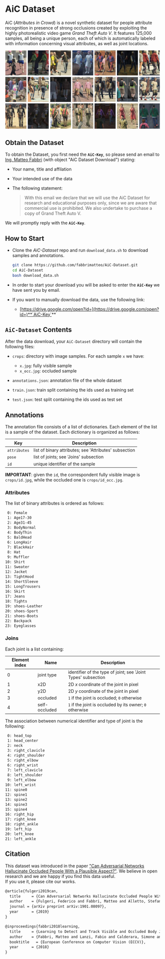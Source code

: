 # AiC Dataset

AiC (_Attributes in Crowd_) is a novel synthetic dataset for people attribute recognition in presence of strong occlusions created by exploiting the highly photorealistic video game *Grand Theft Auto V*. 
It features 125,000 samples, all being a unique person, each of which is automatically labeled with information concerning visual attributes, as well as joint locations.

![banner](https://github.com/fabbrimatteo/AiC-Dataset/blob/master/aic_banner.jpg)


## Obtain the Dataset

To obtain the Dataset, you first need the **`AiC-Key`**, so please send an email to [Ing. Matteo Fabbri](http://imagelab.ing.unimore.it/imagelab/person.asp?idpersona=99) (with object "AiC Dataset Download") stating:

- Your name, title and affilation

- Your intended use of the data

- The following statement:
    > With this email we declare that we will use the AiC Dataset for research and educational purposes only, since we are aware that commercial use is prohibited. We also undertake to purchase a copy of Grand Theft Auto V.

We will promptly reply with the **`AiC-Key`**.

## How to Start

- Clone the _AiC-Dataset_ repo and run `download_data.sh` to download samples and annotations.
  ```bash
  git clone https://github.com/fabbrimatteo/AiC-Dataset.git
  cd AiC-Dataset
  bash download_data.sh
  ```

- In order to start your download you will be asked to enter the **`AiC-Key`** we have sent you by email.

- If you want to manually download the data, use the following link:

  - [https://drive.google.com/open?id=](https://drive.google.com/open?id=)**`AiC-Key`**

## `AiC-Dataset` Contents

After the data download, your `AiC-Dataset` directory will contain the following files:

- `crops`: directory with image samples. For each sample `x` we have:

    - `x.jpg`: fully visible sample
	- `x_occ.jpg`: occluded sample

- `annotations.json`: annotation file of the whole dataset

- `train.json`: train split containing the ids used as training set

- `test.json`: test split containing the ids used as test set


## Annotations 


The annotation file consists of a list of dictionaries. Each element of the list is a sample of the dataset. Each dictionary is organized as follows:

| Key          | Description                                                 |
| ------------ | ----------------------------------------------------------- |
| `attributes` | list of binary attributes; see 'Attributes' subsection      |
| `pose`       | list of joints; see 'Joins' subsection                      |
| `id`         | unique identifier of the sample                             |


**IMPORTANT**: given the `id`, the correspondent fully visible image is `crops/id.jpg`, while the occluded one is `crops/id_occ.jpg`.


### Attributes

The list of binary attributes is ordered as follows:

```
 0: Female
 1: Age17-30
 2: Age31-45
 3: BodyNormal
 4: BodyThin
 5: BaldHead
 6: LongHair
 7: BlackHair
 8: Hat
 9: Muffler
10: Shirt
11: Sweater
12: Jacket
13: TightHood
14: ShortSleeve
15: LongTrousers
16: Skirt
17: Jeans
18: Tights
19: shoes-Leather
20: shoes-Sport
21: shoes-Boots
22: Backpack
23: Eyeglasses
```

### Joins

Each joint is a list containing:

| Element index     | Name          | Description                                                         |
| ----------------- | ------------- | ------------------------------------------------------------------- |
| 0                 | joint type    | identifier of the type of joint; see 'Joint Types' subsection       |
| 1                 | x2D           | 2D _x_ coordinate of the joint in pixel                             |
| 2                 | y2D           | 2D _y_ coordinate of the joint in pixel                             |
| 3                 | occluded      | `1` if the joint is occluded; `0` otherwise                         |
| 4                 | self-occluded | `1` if the joint is occluded by its owner; `0` otherwise            |

The association between numerical identifier and type of joint is the following:

```
 0: head_top
 1: head_center
 2: neck
 3: right_clavicle
 4: right_shoulder
 5: right_elbow
 6: right_wrist
 7: left_clavicle
 8: left_shoulder
 9: left_elbow
10: left_wrist
11: spine0
12: spine1
13: spine2
14: spine3
15: spine4
16: right_hip
17: right_knee
18: right_ankle
19: left_hip
20: left_knee
21: left_ankle
```


## Citation

This dataset was introduced in the paper ["Can Adversarial Networks Hallucinate Occluded People With a Plausible Aspect?"](https://arxiv.org/abs/1901.08097).
We believe in open research and we are happy if you find this data useful.   
If you use it, please cite our works.

```latex
@article{fulgeri2019can,
  title     = {Can Adversarial Networks Hallucinate Occluded People With a Plausible Aspect?},
  author    = {Fulgeri, Federico and Fabbri, Matteo and Alletto, Stefano and Calderara, Simone and Cucchiara, Rita},
  journal = {arXiv preprint arXiv:1901.08097},
  year      = {2019}
}
```

```latex
@inproceedings{fabbri2018learning,
  title     = {Learning to Detect and Track Visible and Occluded Body Joints in a Virtual World},
  author    = {Fabbri, Matteo and Lanzi, Fabio and Calderara, Simone and Palazzi, Andrea and Vezzani, Roberto and Cucchiara, Rita},
  booktitle   = {European Conference on Computer Vision (ECCV)},
  year      = {2018}
}
```
